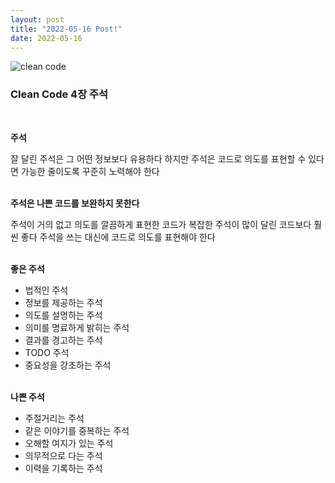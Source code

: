 ```yaml
---
layout: post
title: "2022-05-16 Post!"
date: 2022-05-16
---
```


<img class="post-book" src="{{'/assets/images/clean-code-book.jpg' | relative_url}}" alt="clean code" />

<h3>Clean Code 4장 주석</h3><br>

<strong>주석</strong><br>

잘 달린 주석은 그 어떤 정보보다 유용하다
하지만 주석은 코드로 의도를 표현할 수 있다면
가능한 줄이도록 꾸준히 노력해야 한다

<br>
<strong>주석은 나쁜 코드를 보완하지 못한다</strong><br>

주석이 거의 없고 의도를 깔끔하게 표현한 코드가
복잡한 주석이 많이 달린 코드보다 훨씬 좋다
주석을 쓰는 대신에 코드로 의도를 표현해야 한다

<br>
<strong>좋은 주석</strong><br>

<ul>
    <li>법적인 주석</li>
    <li>정보를 제공하는 주석</li>
    <li>의도를 설명하는 주석</li>
    <li>의미를 명료하게 밝히는 주석</li>
    <li>결과를 경고하는 주석</li>
    <li>TODO 주석</li>
    <li>중요성을 강조하는 주석</li>
</ul>

<br>
<strong>나쁜 주석</strong><br>

<ul>
    <li>주절거리는 주석</li>
    <li>같은 이야기를 중복하는 주석</li>
    <li>오해할 여지가 있는 주석</li>
    <li>의무적으로 다는 주석</li>
    <li>이력을 기록하는 주석</li>
</ul>